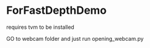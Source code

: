 # ForFastDepthDemo
 requires tvm to be installed

GO to webcam folder and just run opening_webcam.py
